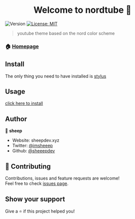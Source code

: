 <h1 align="center">Welcome to nordtube 👋</h1>
<p>
  <img alt="Version" src="https://img.shields.io/badge/version-1.0.0-blue.svg?cacheSeconds=2592000" />
  <a href="#" target="_blank">
    <img alt="License: MIT" src="https://img.shields.io/badge/License-MIT-yellow.svg" />
  </a>
</p>

> youtube theme based on the nord color scheme

### 🏠 [Homepage](https://github.com/sheeepdev/nordtube)

## Install


The only thing you need to have installed is [stylus](https://github.com/openstyles/stylus)


## Usage


[click here to install](https://github.com/sheeepdev/nordtube/raw/main/nordtube.user.css)


## Author

👤 **sheep**

* Website: sheepdev.xyz
* Twitter: [@imsheeep](https://twitter.com/imsheeep)
* Github: [@sheeepdev](https://github.com/sheeepdev)

## 🤝 Contributing

Contributions, issues and feature requests are welcome!<br />Feel free to check [issues page](https://github.com/sheeepdev/nordtube/issues). 

## Show your support

Give a ⭐️ if this project helped you!
